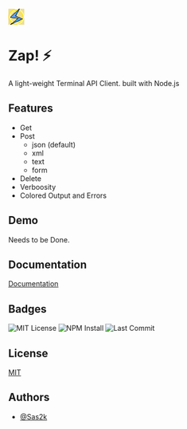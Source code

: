 
![Logo](docs/static/img/ZAP!-logo.png)


# Zap! ⚡
A light-weight Terminal API Client. built with Node.js


## Features

- Get
- Post
    - json (default)
    - xml
    - text
    - form
- Delete
- Verboosity
- Colored Output and Errors

## Demo

Needs to be Done.


## Documentation

[Documentation](https://sas2k.github.io/Zap/docs/build)


## Badges

![MIT License](https://img.shields.io/apm/l/atomic-design-ui.svg?color=blue&style=for-the-badge)
![NPM Install](https://img.shields.io/npm/dw/zap-client?color=blue&style=for-the-badge)
![Last Commit](https://img.shields.io/github/last-commit/sas2k/Zap?color=blue&style=for-the-badge)
## License

[MIT](https://choosealicense.com/licenses/mit/)


## Authors

- [@Sas2k](https://www.github.com/sas2k)

